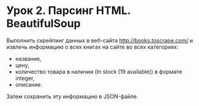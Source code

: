 # Урок 2. Парсинг HTML. BeautifulSoup

Выполнить скрейпинг данных в веб-сайта http://books.toscrape.com/ и извлечь информацию о всех книгах на сайте во всех категориях: 
- название, 
- цену, 
- количество товара в наличии (In stock (19 available)) в формате integer,
- описание.

Затем сохранить эту информацию в JSON-файле.